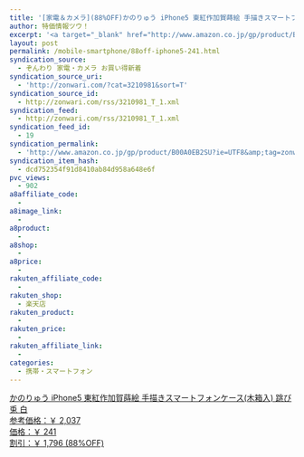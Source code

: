```yaml
---
title: '[家電＆カメラ](88%OFF)かのりゅう iPhone5 東紅作加賀蒔絵 手描きスマートフォンケース(木箱入) 跳び兎 白 ￥241'
author: 特価情報ツウ！
excerpt: '<a target="_blank" href="http://www.amazon.co.jp/gp/product/B00A0EB2SU?ie=UTF8&amp;tag=zonwari-22&amp;linkCode=as2&amp;camp=247&amp;creative=7399&amp;creativeASIN=B00A0EB2SU"><img src="http://ecx.images-amazon.com/images/I/31Gbl-w-b6L._SL100_.jpg"><br>&#12363;&#12398;&#12426;&#12421;&#12358; iPhone5 &#26481;&#32005;&#20316;&#21152;&#36032;&#33940;&#32117; &#25163;&#25551;&#12365;&#12473;&#12510;&#12540;&#12488;&#12501;&#12457;&#12531;&#12465;&#12540;&#12473;(&#26408;&#31665;&#20837;) &#36339;&#12403;&#20814; &#30333;<br>&#21442;&#32771;&#20385;&#26684;&#65306;&#65509; 2,037<br>&#20385;&#26684;&#65306;&#65509; 241<br>&#21106;&#24341;&#65306;&#65509; 1,796 (88%OFF)</a>'
layout: post
permalink: /mobile-smartphone/88off-iphone5-241.html
syndication_source:
  - ぞんわり 家電・カメラ お買い得新着
syndication_source_uri:
  - 'http://zonwari.com/?cat=3210981&sort=T'
syndication_source_id:
  - http://zonwari.com/rss/3210981_T_1.xml
syndication_feed:
  - http://zonwari.com/rss/3210981_T_1.xml
syndication_feed_id:
  - 19
syndication_permalink:
  - 'http://www.amazon.co.jp/gp/product/B00A0EB2SU?ie=UTF8&amp;tag=zonwari-22&amp;linkCode=as2&amp;camp=247&amp;creative=7399&amp;creativeASIN=B00A0EB2SU'
syndication_item_hash:
  - dcd752354f91d8410ab84d958a648e6f
pvc_views:
  - 902
a8affiliate_code:
  - 
a8image_link:
  - 
a8product:
  - 
a8shop:
  - 
a8price:
  - 
rakuten_affiliate_code:
  - 
rakuten_shop:
  - 楽天店
rakuten_product:
  - 
rakuten_price:
  - 
rakuten_affiliate_link:
  - 
categories:
  - 携帯・スマートフォン
---
```

[<img src='http://i0.wp.com/ecx.images-amazon.com/images/I/31Gbl-w-b6L._SL150_.jpg?w=546' title="" alt="" data-recalc-dims="1" />  
かのりゅう iPhone5 東紅作加賀蒔絵 手描きスマートフォンケース(木箱入) 跳び兎 白  
参考価格：￥ 2,037  
価格：￥ 241  
割引：￥ 1,796 (88%OFF)][1]

 [1]: http://www.amazon.co.jp/gp/product/B00A0EB2SU?ie=UTF8&#038;tag=tokkajohotsu-22&#038;linkCode=as2&#038;camp=247&#038;creative=7399&#038;creativeASIN=B00A0EB2SU